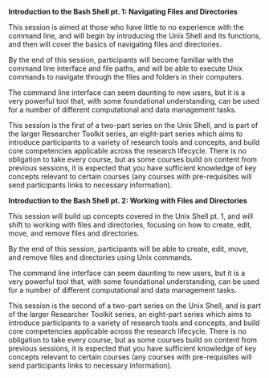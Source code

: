 **Introduction to the Bash Shell pt. 1: Navigating Files and Directories**

This session is aimed at those who have little to no experience with the command line, and will begin by introducing the Unix Shell and its functions, and then will cover the basics of navigating files and directories.

By the end of this session, participants will become familiar with the command line interface and file paths, and will be able to execute Unix commands to navigate through the files and folders in their computers.

The command line interface can seem daunting to new users, but it is a very powerful tool that, with some foundational understanding, can be used for a number of different computational and data management tasks.

This session is the first of a two-part series on the Unix Shell, and is part of the larger Researcher Toolkit series, an eight-part series which aims to introduce participants to a variety of research tools and concepts, and build core competencies applicable across the research lifecycle. There is no obligation to take every course, but as some courses build on content from previous sessions, it is expected that you have sufficient knowledge of key concepts relevant to certain courses (any courses with pre-requisites will send participants links to necessary information).

**Introduction to the Bash Shell pt. 2: Working with Files and Directories**

This session will build up concepts covered in the Unix Shell pt. 1, and will shift to working with files and directories, focusing on how to create, edit, move, and remove files and directories.

By the end of this session, participants will be able to create, edit, move, and remove files and directories using Unix commands.

The command line interface can seem daunting to new users, but it is a very powerful tool that, with some foundational understanding, can be used for a number of different computational and data management tasks.

This session is the second of a two-part series on the Unix Shell, and is part of the larger Researcher Toolkit series, an eight-part series which aims to introduce participants to a variety of research tools and concepts, and build core competencies applicable across the research lifecycle. There is no obligation to take every course, but as some courses build on content from previous sessions, it is expected that you have sufficient knowledge of key concepts relevant to certain courses (any courses with pre-requisites will send participants links to necessary information).
